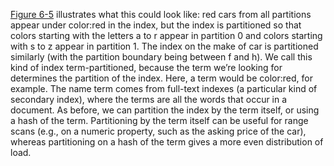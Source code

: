[Figure 6-5](#fig_partitioning_secondary_by_term) illustrates what this could look like: red cars from all
partitions appear under color:red in the index, but the index is partitioned so that colors
starting with the letters a to r appear in partition 0 and colors starting with s to z appear
in partition 1. The index on the make of car is partitioned similarly (with the partition boundary
being between f and h). We call this kind of index term-partitioned, because the term we’re looking for determines the partition
of the index. Here, a term would be color:red, for example. The name term comes from full-text
indexes (a particular kind of secondary index), where the terms are all the words that occur in a
document. As before, we can partition the index by the term itself, or using a hash of the term. Partitioning
by the term itself can be useful for range scans (e.g., on a numeric property, such as the asking
price of the car), whereas partitioning on a hash of the term gives a more even distribution of
load.